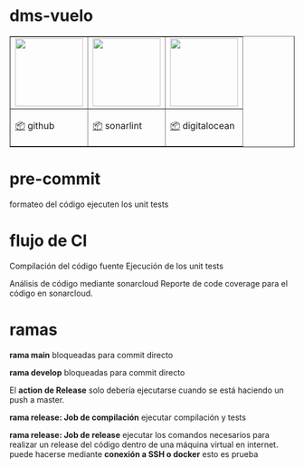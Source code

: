 # dms-vuelo



 <table border="1">
 <tr>
  <td>
     <img src="https://desktop.github.com/images/desktop-icon.svg" height="120" />
   </td>
  <td>
     <img src="https://seeklogo.com/images/S/sonarcloud-logo-39208B5388-seeklogo.com.png" height="120" />
   </td>
  <td>
     <img src="https://upload.wikimedia.org/wikipedia/commons/thumb/f/ff/DigitalOcean_logo.svg/1200px-DigitalOcean_logo.svg.png" height="120" />
   </td>
 </tr>
 <tr>
  <td>

 [📦](https://github.com/alvarosiles11/dms-vuelos)   github

   </td>
  <td>

 [📦](https://sonarcloud.io/projects)   sonarlint

   </td>
  <td>

 [📦](https://cloud.digitalocean.com/projects/)   digitalocean

   </td>
 </tr>
</table>


# pre-commit
formateo del código
ejecuten los unit tests

# flujo de CI
Compilación del código fuente
Ejecución de los unit tests

Análisis de código mediante sonarcloud
Reporte de code coverage para el código en sonarcloud.

# ramas

**rama main** bloqueadas para commit directo

**rama develop** bloqueadas para commit directo

El **action de Release** solo debería ejecutarse cuando se está haciendo un push a master.

**rama release: Job de compilación** ejecutar compilación y tests

**rama release: Job de release** ejecutar los comandos necesarios para realizar un release del código dentro de una máquina virtual en internet. puede hacerse mediante **conexión a SSH o docker**
esto es prueba
